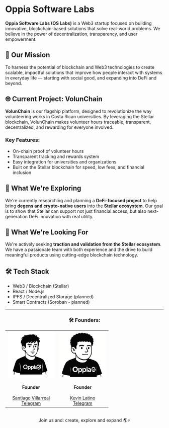 # Oppia Software Labs

**Oppia Software Labs (OS Labs)** is a Web3 startup focused on building innovative, blockchain-based solutions that solve real-world problems. We believe in the power of decentralization, transparency, and user empowerment.

## 🚀 Our Mission

To harness the potential of blockchain and Web3 technologies to create scalable, impactful solutions that improve how people interact with systems in everyday life — starting with social good, and expanding into DeFi and beyond.

## 🌐 Current Project: VolunChain

**VolunChain** is our flagship platform, designed to revolutionize the way volunteering works in Costa Rican universities. By leveraging the Stellar blockchain, VolunChain makes volunteer hours traceable, transparent, decentralized, and rewarding for everyone involved.

### Key Features:
- On-chain proof of volunteer hours  
- Transparent tracking and rewards system  
- Easy integration for universities and organizations  
- Built on the Stellar blockchain for speed, low fees, and financial inclusion  

## 🧠 What We're Exploring

We're currently researching and planning a **DeFi-focused project** to help bring **degens and crypto-native users** into the **Stellar ecosystem**. Our goal is to show that Stellar can support not just financial access, but also next-generation DeFi innovation with real utility.

## 🚧 What We're Looking For

We're actively seeking **traction and validation from the Stellar ecosystem**. We have a passionate team with both experience and the drive to build meaningful products using cutting-edge blockchain technology.

## 🛠️ Tech Stack

- Web3 / Blockchain (Stellar)  
- React / Node.js  
- IPFS / Decentralized Storage (planned)  
- Smart Contracts (Soroban - planned)  

---

<h3 align="center">🛠️ Founders:</h3>
<table align="center">
  <tr>
        <td align="center">
      <img src="./santiago.jpeg" alt="Santiago Villarreal" width="150" />
      <br /><br />
      <strong>Founder</strong>
      <br /><br />
      <a href="https://github.com/Villarley" target="_blank">Santiago Villarreal</a>
      <br />
      <a href="https://t.me/kevlatino" target="_blank">Telegram</a>
    </td>
    <td align="center">
      <img src="./Kevin.jpeg" alt="Kevin Latino" width="150" />
      <br /><br />
      <strong>Founder</strong>
      <br /><br />
      <a href="https://github.com/KevinLatino" target="_blank">Kevin Latino</a>
      <br />
      <a href="https://t.me/kevlatino" target="_blank">Telegram</a>
    </td>
  </tr>
</table>

<br>

<div align="center">
Join us and: create, explore and expand 🌎⚡️
</div>
